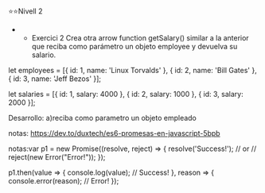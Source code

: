 ⭐⭐Nivell 2
- - Exercici 2
Crea otra arrow function getSalary() similar a la anterior que reciba como parámetro un objeto employee y devuelva su salario.

let employees = [{
    id: 1,
    name: 'Linux Torvalds'
}, {
    id: 2,
    name: 'Bill Gates'
},{
    id: 3,
    name: 'Jeff Bezos'
}];
 
let salaries = [{
    id: 1,
    salary: 4000
}, {
    id: 2,
    salary: 1000
}, {
    id: 3,
    salary: 2000
}];

Desarrollo:
a)reciba como parametro un objeto empleado


notas: https://dev.to/duxtech/es6-promesas-en-javascript-5bpb


notas:var p1 = new Promise((resolve, reject) => {
  resolve('Success!');
  // or
  // reject(new Error("Error!"));
});

p1.then(value => {
  console.log(value); // Success!
}, reason => {
  console.error(reason); // Error!
});